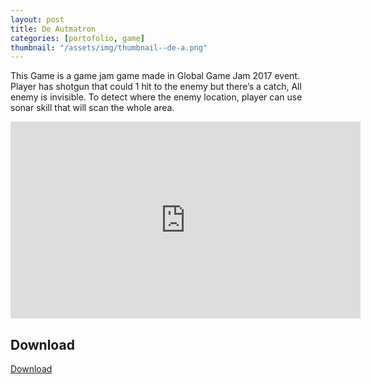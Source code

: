 ```yaml
---
layout: post
title: De Autmatron
categories: [portofolio, game]
thumbnail: "/assets/img/thumbnail--de-a.png"
---
```


This Game is a game jam game made in Global Game Jam 2017 event. Player has shotgun that could 1 hit to the enemy but there’s a catch, All enemy is invisible. To detect where the enemy location, player can use sonar skill that will scan the whole area.

<iframe width="560" height="315" src="https://www.youtube.com/embed/BNqPHM_Yu7g" frameborder="0" allowfullscreen></iframe>

## Download

<a href="http://globalgamejam.org/2017/games/de-automatron">Download</a>